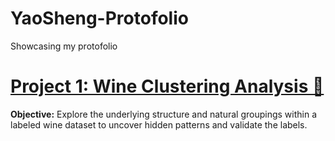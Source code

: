 # YaoSheng-Protofolio
Showcasing my protofolio

# [Project 1: Wine Clustering Analysis 🍷](https://github.com/YaoSheng-Yu/Wine_Cluster_Analysis)

**Objective:** Explore the underlying structure and natural groupings within a labeled wine dataset to uncover hidden patterns and validate the labels.
